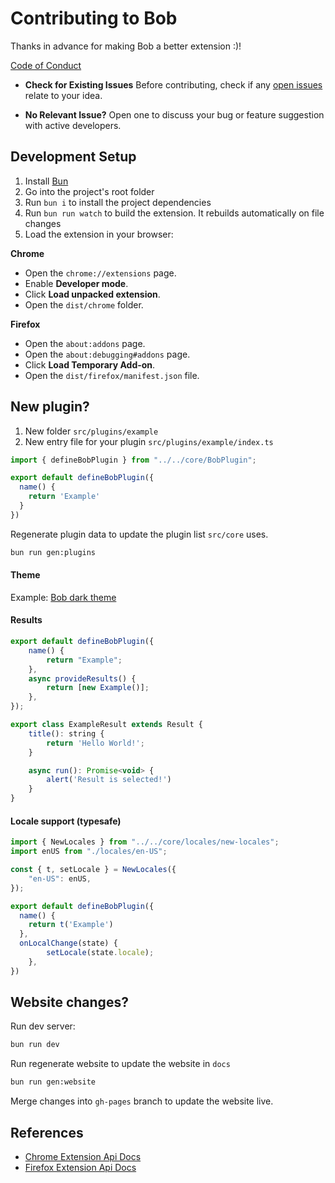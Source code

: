 
# Contributing to Bob
Thanks in advance for making Bob a better extension :)!

[Code of Conduct](./CODE_OF_CONDUCT.md)

- **Check for Existing Issues**
  Before contributing, check if any [open issues](https://github.com/otis11/bob-command-palette/issues) relate to your idea.

- **No Relevant Issue?**
  Open one to discuss your bug or feature suggestion with active developers.

## Development Setup
1. Install [Bun](https://bun.sh/)
2. Go into the project's root folder
3. Run `bun i` to install the project dependencies
4. Run `bun run watch` to build the extension. It rebuilds automatically on file changes
5. Load the extension in your browser:

**Chrome**
- Open the `chrome://extensions` page.
- Enable **Developer mode**.
- Click **Load unpacked extension**.
- Open the `dist/chrome` folder.

**Firefox**
- Open the `about:addons` page.
- Open the `about:debugging#addons` page.
- Click **Load Temporary Add-on**.
- Open the `dist/firefox/manifest.json` file.

## New plugin?
1. New folder `src/plugins/example`
2. New entry file for your plugin `src/plugins/example/index.ts`
```js
import { defineBobPlugin } from "../../core/BobPlugin";

export default defineBobPlugin({
  name() {
    return 'Example'
  }
})
```
Regenerate plugin data to update the plugin list `src/core` uses.
```bash
bun run gen:plugins
```

#### Theme
Example: [Bob dark theme](./src/plugins/bob-dark-theme/index.ts)

#### Results
```js
export default defineBobPlugin({
	name() {
		return "Example";
	},
	async provideResults() {
		return [new Example()];
	},
});

export class ExampleResult extends Result {
	title(): string {
		return 'Hello World!';
	}

	async run(): Promise<void> {
		alert('Result is selected!')
	}
}

```

#### Locale support (typesafe)
```js
import { NewLocales } from "../../core/locales/new-locales";
import enUS from "./locales/en-US";

const { t, setLocale } = NewLocales({
	"en-US": enUS,
});

export default defineBobPlugin({
  name() {
    return t('Example')
  },
  onLocalChange(state) {
		setLocale(state.locale);
	},
})
```

## Website changes?
Run dev server:
```bash
bun run dev
```
Run regenerate website to update the website in `docs`
```bash
bun run gen:website
```

Merge changes into `gh-pages` branch to update the website live.

## References
- [Chrome Extension Api Docs](https://developer.chrome.com/docs/extensions/reference/api)
- [Firefox Extension Api Docs](https://developer.mozilla.org/en-US/docs/Mozilla/Add-ons/WebExtensions)
